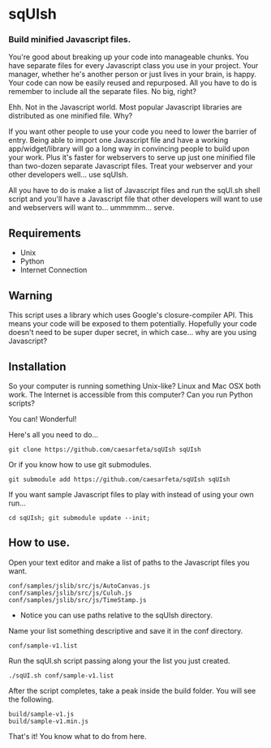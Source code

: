 # sqUIsh

### Build minified Javascript files.

You're good about breaking up your code into manageable chunks.  You have separate files for every Javascript class you use in your project.  Your manager, whether he's another person or just lives in your brain, is happy.  Your code can now be easily reused and repurposed.  All you have to do is remember to include all the separate files.  No big, right?

Ehh.  Not in the Javascript world.  Most popular Javascript libraries are distributed as one minified file.  Why?

If you want other people to use your code you need to lower the barrier of entry.  Being able to import one Javascript file and have a working app/widget/library will go a long way in convincing people to build upon your work.  Plus it's faster for webservers to serve up just one minified file than two-dozen separate Javascript files.  Treat your webserver and your other developers well... use sqUIsh.

All you have to do is make a list of Javascript files and run the sqUI.sh shell script and you'll have a Javascript file that other developers will want to use and webservers will want to... ummmmm... serve.

## Requirements
* Unix
* Python
* Internet Connection

## Warning

This script uses a library which uses Google's closure-compiler API.  This means your code will be exposed to them potentially.  Hopefully your code doesn't need to be super duper secret, in which case... why are you using Javascript?

## Installation

So your computer is running something Unix-like? Linux and Mac OSX both work.
The Internet is accessible from this computer?
Can you run Python scripts?

You can!  Wonderful!

Here's all you need to do...

	git clone https://github.com/caesarfeta/sqUIsh sqUIsh

Or if you know how to use git submodules.

	git submodule add https://github.com/caesarfeta/sqUIsh sqUIsh

If you want sample Javascript files to play with instead of using your own run...

	cd sqUIsh; git submodule update --init;

## How to use.

Open your text editor and make a list of paths to the Javascript files you want.

	conf/samples/jslib/src/js/AutoCanvas.js
	conf/samples/jslib/src/js/Culuh.js
	conf/samples/jslib/src/js/TimeStamp.js

* Notice you can use paths relative to the sqUIsh directory.

Name your list something descriptive and save it in the conf directory.

	conf/sample-v1.list

Run the sqUI.sh script passing along your the list you just created.

	./sqUI.sh conf/sample-v1.list

After the script completes, take a peak inside the build folder.  You will see the following.

	build/sample-v1.js
	build/sample-v1.min.js

That's it!  You know what to do from here.